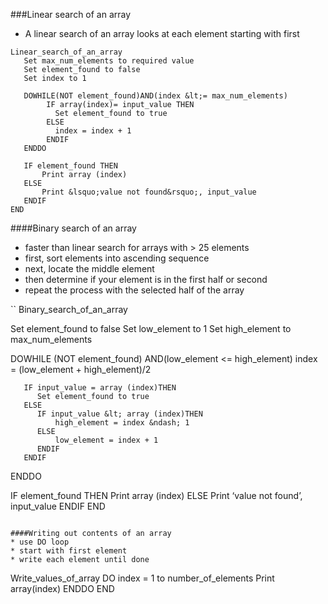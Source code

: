 


###Linear search of an array
* A linear search of an array looks at each element starting with first
```
Linear_search_of_an_array
   Set max_num_elements to required value
   Set element_found to false
   Set index to 1

   DOWHILE(NOT element_found)AND(index &lt;= max_num_elements)
        IF array(index)= input_value THEN
          Set element_found to true
        ELSE
	      index = index + 1
        ENDIF
   ENDDO

   IF element_found THEN
       Print array (index)
   ELSE
       Print &lsquo;value not found&rsquo;, input_value
   ENDIF
END
```

####Binary search of an array
* faster than linear search for arrays with &gt; 25 elements
* first, sort elements into ascending sequence
* next, locate the middle element
* then determine if your element is in the first half or second
* repeat the process with the selected half of the array

``
Binary_search_of_an_array

   Set element_found to false
   Set low_element to 1
   Set high_element to max_num_elements

   DOWHILE (NOT element_found)
                AND(low_element &lt;= high_element)
       index = (low_element + high_element)/2
	   
       IF input_value = array (index)THEN
          Set element_found to true
       ELSE
          IF input_value &lt; array (index)THEN
              high_element = index &ndash; 1
          ELSE
              low_element = index + 1
          ENDIF
       ENDIF
   ENDDO

IF element_found THEN
       Print array (index)
   ELSE
       Print &lsquo;value not found&rsquo;, input_value
   ENDIF
END
```

####Writing out contents of an array
* use DO loop
* start with first element
* write each element until done

```
Write_values_of_array
     DO index = 1 to number_of_elements
          Print array(index)
     ENDDO
END
```
